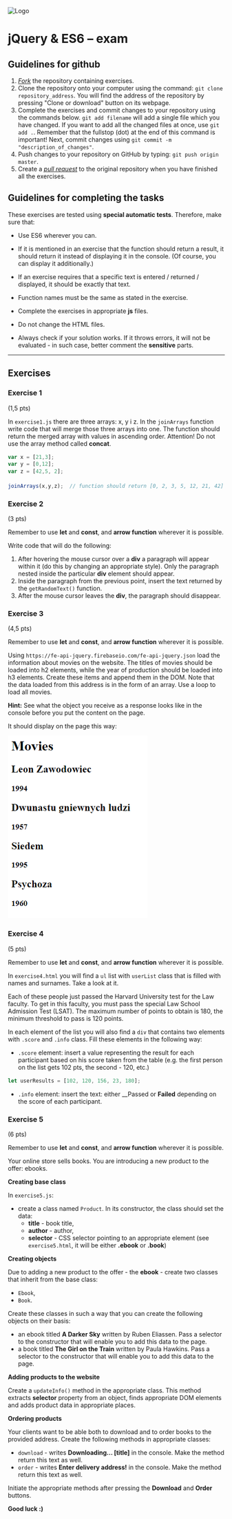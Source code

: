 <img alt="Logo" src="https://mentor.coderslab.pl/wp-content/uploads/2018/12/CL_IT_logo_ENG_1040x261_black_YELLOW-1.png" width="400">

# jQuery & ES6 &ndash; exam

## Guidelines for github

1. [*Fork*](https://guides.github.com/activities/forking/) the repository containing exercises.
2. Clone the repository onto your computer using the command: `git clone repository_address`.
You will find the address of the repository by pressing "Clone or download" button on its webpage.
3. Complete the exercises and commit changes to your repository using the commands below.
`git add filename` will add a single file which you have changed.
If you want to add all the changed files at once, use `git add .`.
Remember that the fullstop (dot) at the end of this command is important!
Next, commit changes using `git commit -m "description_of_changes"`.
4. Push changes to your repository on GitHub by typing: `git push origin master`.
5. Create a [*pull request*](https://help.github.com/articles/creating-a-pull-request) to the original repository when you have finished all the exercises.

## Guidelines for completing the tasks

These exercises are tested using **special automatic tests**. Therefore, make sure that:

* Use ES6 wherever you can.

* If it is mentioned in an exercise that the function should return a result, it should return it instead of displaying it in the console.
(Of course, you can display it additionally.)

* If an exercise requires that a specific text is entered / returned / displayed, it should be exactly that text.

* Function names must be the same as stated in the exercise.

* Complete the exercises in appropriate **js** files.

* Do not change the HTML files.

* Always check if your solution works. If it throws errors, it will not be evaluated - in such case, better comment the **sensitive** parts.


---------------------------------------------------------------------

## Exercises

### Exercise 1
(1,5 pts)

In ```exercise1.js``` there are three arrays: x, y i z. In the ```joinArrays``` function write code that will merge those three arrays into one. The function should return the merged array with values in ascending order.
Attention! Do not use the array method called **concat**.

```JavaScript
var x = [21,3];
var y = [0,12];
var z = [42,5, 2];

joinArrays(x,y,z);  // function should return [0, 2, 3, 5, 12, 21, 42]
```

### Exercise 2
(3 pts)

Remember to use **let** and **const**, and **arrow function** wherever it is possible.

Write code that will do the following:

1. After hovering the mouse cursor over a __div__ a paragraph will appear within it (do this by changing an appropriate style). Only the paragraph nested inside the particular __div__ element should appear.
2. Inside the paragraph from the previous point, insert the text returned by the ```getRandomText()``` function.
3. After the mouse cursor leaves the __div__, the paragraph should disappear.



### Exercise 3
(4,5 pts)

Remember to use **let** and **const**, and **arrow function** wherever it is possible.

Using ```https://fe-api-jquery.firebaseio.com/fe-api-jquery.json``` load the information about movies on the website.
The titles of movies should be loaded into h2 elements, while the year of production should be loaded into h3 elements. Create these items and append them in the DOM.
Note that the data loaded from this address is in the form of an array. Use a loop to load all movies.

**Hint:** See what the object you receive as a response looks like in the console before you put the content on the page.

It should display on the page this way:

![Screen](movies.png)

### Exercise 4
(5 pts)

Remember to use **let** and **const**, and **arrow function** wherever it is possible.

In ```exercise4.html``` you will find a ```ul``` list with ```userList``` class that is filled with names and surnames. Take a look at it.

Each of these people just passed the Harvard University test for the Law faculty. To get in this faculty, you must pass the special Law School Admission Test (LSAT). The maximum number of points to obtain is 180, the minimum threshold to pass is 120 points.

In each element of the list you will also find a ```div``` that contains two elements with ```.score``` and ```.info``` class. Fill these elements in the following way:

* ```.score``` element: insert a value representing the result for each participant based on his score taken from the table (e.g. the first person on the list gets 102 pts, the second - 120, etc.)
```JavaScript
let userResults = [102, 120, 156, 23, 180];
```
* ```.info``` element: insert the text: either __Passed or __Failed__ depending on the score of each participant.


### Exercise 5
(6 pts)

Remember to use **let** and **const**, and **arrow function** wherever it is possible.

Your online store sells books. You are introducing a new product to the offer: ebooks.

**Creating base class**

In ```exercise5.js```:
* create a class named ```Product```. In its constructor, the class should set the data:
    * __title__  - book title,
    * __author__ - author,
    * __selector__ - CSS selector pointing to an appropriate element (see ```exercise5.html```, it will be either __.ebook__ or __.book__)


**Creating objects**

Due to adding a new product to the offer - the __ebook__ - create two classes that inherit from the base class:

* ```Ebook```,
* ```Book```.

Create these classes in such a way that you can create the following objects on their basis:

* an ebook titled __A Darker Sky__ written by Ruben Eliassen. Pass a selector to the constructor that will enable you to add this data to the page.
* a book titled __The Girl on the Train__ written by Paula Hawkins. Pass a selector to the constructor that will enable you to add this data to the page.

**Adding products to the website**

Create a ```updateInfo()``` method in the appropriate class. This method extracts __selector__ property from an object, finds appropriate DOM elements and adds product data in appropriate places.


**Ordering products**

Your clients want to be able both to download and to order books to the provided address. Create the following methods in appropriate classes:

* ```download``` - writes __Downloading... [title]__ in the console. Make the method return this text as well.
* ```order``` - writes __Enter delivery address!__ in the console. Make the method return this text as well.

Initiate the appropriate methods after pressing the __Download__ and __Order__ buttons.

**Good luck :)**
